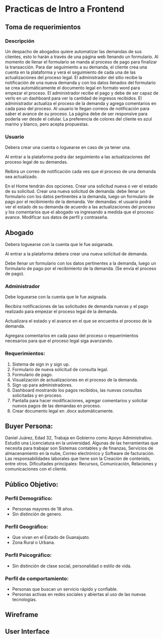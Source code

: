 # Practicas de Intro a Frontend

## Toma de requerimientos

### Descripción

Un despacho de abogados quiere automatizar las demandas de sus clientes, esto lo harán a través de una página web llenando un formulario. Al momento de llenar el formulario se manda al proceso de pago para finalizar la transacción. Para dar seguimiento a su demanda, el cliente crea una cuenta en la plataforma y verá el seguimiento de cada una de las actualizaciones del proceso legal. El administrador del sitio recibe la notificación de una nueva demanda y con los datos llenados del formulario se crea automáticamente el documento legal en formato word para empezar el proceso. El administrador recibe el pago y debe de ser capaz de verlo en un dashboard para ver la cantidad de ingresos recibidos. El administrador actualiza el proceso de la demanda y agrega comentarios en cada paso del proceso. Al usuario le llegan correos de notificación para saber el avance de su proceso. La página debe de ser responsive para poderla ver desde el celular. La preferencia de colores del cliente es azul marino y blanco, pero acepta propuestas.

### Usuario

Debera crear una cuenta o loguearse en caso de ya tener una.

Al entrar a la plataforma podra dar seguimiento a las actualizaciones del proceso legal de su demandas.

Reibira un correo de notificación cada ves que el proceso de una demanda sea actualizado.

En el Home tendrán dos opciones. Crear una solicitud nueva o ver el estado de su solicitud.
Crear una nueva solicitud de demanda: debe llenar un formulario con los datos pertinentes a la demanda, luego un formulario de pago por el recibimiento de la demanda.
Ver demandas: el usuario podrá ver el estado de su demanda de acuerdo a las actualizaciones del proceso y los comentarios que el abogado va ingresando a medida que el proceso avance.
Modificar sus datos de perfil y contraseña.

## Abogado

Debera loguearse con la cuenta que le fue asiganada.

Al entrar a la plataforma debera crear una nueva solicitud de demanda.

Debe llenar un formulario con los datos pertinentes a la demanda, luego un formulario de pago por el recibimiento de la demanda. (Se envia el proceso de pago).

### Administrador

Debe loguearse con la cuenta que le fue asignada.

Recibira notificaciones de las solicitudes de demanda nuevas y el pago realizado para empezar el proceso legal de la demanda.

Actualizara el estado y el avance en el que se encuentra el proceso de la demanda.

Agregara comentarios en cada paso del proceso o requerimientos necesarios para que el proceso legal siga avanzando.

### Requerimientos:

1. Sistema de sign in y sign up.
2. Formulario de nueva solicitud de consulta legal.
3. Formulario de pago.
4. Visualización de actualizaciones en el proceso de la demanda.
5. Sign up para administradores.
6. Dashboard mostrando los pagos recibidos, las nuevas consultas solicitadas y en proceso.
7. Pantalla para hacer modificaciones, agregar comentarios y solicitar nuevos pagos de las demandas en proceso.
8. Crear documento legal en .docx automáticamente.

## Buyer Persona:

Daniel Juárez, Edad 32, Trabaja en Gobierno como Apoyo Administrativo. Estudió una Licenciatura en la universidad. Algunas de las herramientas que necesita para trabajar son Sistemas contables y de finanzas, Servicios de almacenamiento en la nube, Correo electrónico y Software de facturación. Las responsabilidades laborales que tiene son la Creación de contenido, entre otros. Dificultades principales: Recursos, Comunicación, Relaciones y comunicaciones con el cliente.

## Público Objetivo:

### Perfil Demográfico:

- Personas mayores de 18 años.
- Sin distinción de genero.

### Perfil Geográfico:

- Que vivan en el Estado de Guanajuato.
- Zona Rural o Urbana.

### Perfil Psicográfico:

- Sin distinción de clase social, personalidad o estilo de vida.

### Perfil de comportamiento:

- Personas que buscan un servicio rápido y confiable.
- Personas activas en redes sociales y abiertas al uso de las nuevas tecnologías.

## Wireframe

## User Interface
